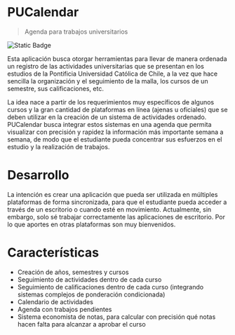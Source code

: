 # PUCalendar

> Agenda para trabajos universitarios

![Static Badge](https://img.shields.io/badge/Status-unfinished-red)


Esta aplicación busca otorgar herramientas para llevar de manera ordenada un registro de las actividades universitarias que se presentan en los estudios de la Pontificia Universidad Católica de Chile, a la vez que hace sencilla la organización y el seguimiento de la malla, los cursos de un semestre, sus calificaciones, etc.

La idea nace a partir de los requerimientos muy específicos de algunos cursos y la gran cantidad de plataformas en línea (ajenas u oficiales) que se deben utilizar en la creación de un sistema de actividades ordenado. PUCalendar busca integrar estos sistemas en una agenda que permita visualizar con precisión y rapidez la información más importante semana a semana, de modo que el estudiante pueda concentrar sus esfuerzos en el estudio y la realización de trabajos.

# Desarrollo

La intención es crear una aplicación que pueda ser utilizada en múltiples plataformas de forma sincronizada, para que el estudiante pueda acceder a través de un escritorio o cuando esté en movimiento. Actualmente, sin embargo, solo sé trabajar correctamente las aplicaciones de escritorio. Por lo que aportes en otras plataformas son muy bienvenidos.

# Características

 - Creación de años, semestres y cursos
 - Seguimiento de actividades dentro de cada curso
 - Seguimiento de calificaciones dentro de cada curso (integrando sistemas complejos de ponderación condicionada)
 - Calendario de actividades
 - Agenda con trabajos pendientes
 - Sistema economista de notas, para calcular con precisión qué notas hacen falta para alcanzar a aprobar el curso
